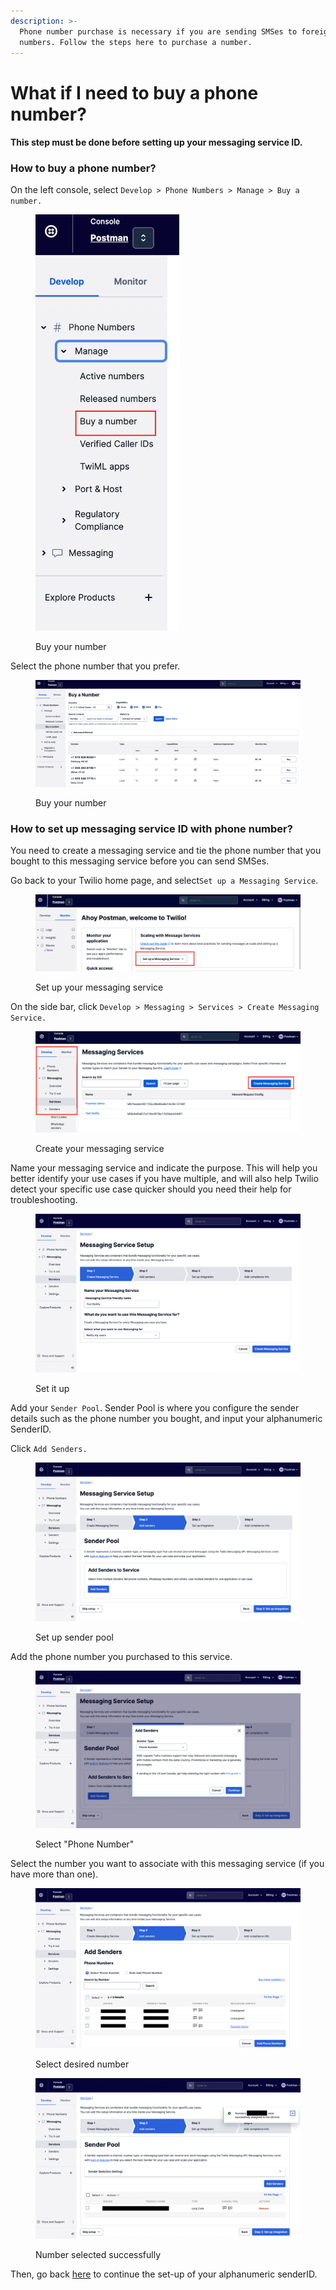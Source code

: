 ```yaml
---
description: >-
  Phone number purchase is necessary if you are sending SMSes to foreign
  numbers. Follow the steps here to purchase a number.
---
```


# What if I need to buy a phone number?

#### This step must be done before setting up your messaging service ID.

### How to buy a phone number?

On the left console, select `Develop > Phone Numbers > Manage > Buy a number.`

<figure><img src="../../../.gitbook/assets/image (3).png" alt="" width="230"><figcaption><p>Buy your number</p></figcaption></figure>

Select the phone number that you prefer.

<figure><img src="../../../.gitbook/assets/image (9).png" alt=""><figcaption><p>Buy your number</p></figcaption></figure>

### How to set up messaging service ID with phone number?

You need to create a messaging service and tie the phone number that you bought to this messaging service before you can send SMSes.&#x20;

Go back to your Twilio home page, and select`Set up a Messaging Service`.

<figure><img src="../../../.gitbook/assets/image (21).png" alt=""><figcaption><p>Set up your messaging service</p></figcaption></figure>

On the side bar, click `Develop > Messaging > Services > Create Messaging Service.`

<figure><img src="../../../.gitbook/assets/image (12).png" alt=""><figcaption><p>Create your messaging service</p></figcaption></figure>

Name your messaging service and indicate the purpose. This will help you better identify your use cases if you have multiple, and will also help Twilio detect your specific use case quicker should you need their help for troubleshooting.

<figure><img src="../../../.gitbook/assets/image (10).png" alt=""><figcaption><p>Set it up</p></figcaption></figure>

Add your `Sender Pool`. Sender Pool is where you configure the sender details such as the phone number you bought, and input your alphanumeric SenderID.

Click `Add Senders.`

<figure><img src="../../../.gitbook/assets/image (20).png" alt=""><figcaption><p>Set up sender pool</p></figcaption></figure>

Add the phone number you purchased to this service.

<figure><img src="../../../.gitbook/assets/image (15).png" alt=""><figcaption><p>Select "Phone Number"</p></figcaption></figure>

Select the number you want to associate with this messaging service (if you have more than one).

<figure><img src="../../../.gitbook/assets/image (13).png" alt=""><figcaption><p>Select desired number</p></figcaption></figure>

<figure><img src="../../../.gitbook/assets/image (4).png" alt=""><figcaption><p>Number selected successfully</p></figcaption></figure>

Then, go back [here](https://guide.postman.gov.sg/campaign-guide/onboarding-overview/step-4-configure-your-twilio-account#set-up-your-alphanumeric-senderid) to continue the set-up of your alphanumeric senderID.
